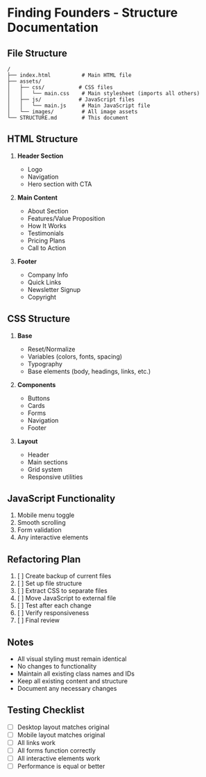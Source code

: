 # Finding Founders - Structure Documentation

## File Structure
```
/
├── index.html          # Main HTML file
├── assets/
│   ├── css/           # CSS files
│   │   └── main.css    # Main stylesheet (imports all others)
│   ├── js/            # JavaScript files
│   │   └── main.js     # Main JavaScript file
│   └── images/         # All image assets
└── STRUCTURE.md        # This document
```

## HTML Structure
1. **Header Section**
   - Logo
   - Navigation
   - Hero section with CTA

2. **Main Content**
   - About Section
   - Features/Value Proposition
   - How It Works
   - Testimonials
   - Pricing Plans
   - Call to Action

3. **Footer**
   - Company Info
   - Quick Links
   - Newsletter Signup
   - Copyright

## CSS Structure
1. **Base**
   - Reset/Normalize
   - Variables (colors, fonts, spacing)
   - Typography
   - Base elements (body, headings, links, etc.)

2. **Components**
   - Buttons
   - Cards
   - Forms
   - Navigation
   - Footer

3. **Layout**
   - Header
   - Main sections
   - Grid system
   - Responsive utilities

## JavaScript Functionality
1. Mobile menu toggle
2. Smooth scrolling
3. Form validation
4. Any interactive elements

## Refactoring Plan
1. [ ] Create backup of current files
2. [ ] Set up file structure
3. [ ] Extract CSS to separate files
4. [ ] Move JavaScript to external file
5. [ ] Test after each change
6. [ ] Verify responsiveness
7. [ ] Final review

## Notes
- All visual styling must remain identical
- No changes to functionality
- Maintain all existing class names and IDs
- Keep all existing content and structure
- Document any necessary changes

## Testing Checklist
- [ ] Desktop layout matches original
- [ ] Mobile layout matches original
- [ ] All links work
- [ ] All forms function correctly
- [ ] All interactive elements work
- [ ] Performance is equal or better
